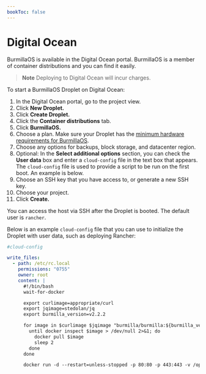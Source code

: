 ```yaml
---
bookToc: false
---
```

# Digital Ocean

BurmillaOS is available in the Digital Ocean portal. BurmillaOS is a member of container distributions and you can find it easily.

>**Note**
>Deploying to Digital Ocean will incur charges.

To start a BurmillaOS Droplet on Digital Ocean:

1. In the Digital Ocean portal, go to the project view.
1. Click **New Droplet.**
1. Click **Create Droplet.**
1. Click the **Container distributions** tab.
1. Click **BurmillaOS.**
1. Choose a plan. Make sure your Droplet has the [minimum hardware requirements for BurmillaOS](/#hardware-requirements).
1. Choose any options for backups, block storage, and datacenter region.
1. Optional: In the **Select additional options** section, you can check the **User data** box and enter a `cloud-config` file in the text box that appears. The `cloud-config` file is used to provide a script to be run on the first boot. An example is below.
1. Choose an SSH key that you have access to, or generate a new SSH key.
1. Choose your project.
1. Click **Create.**


You can access the host via SSH after the Droplet is booted. The default user is `rancher`.

Below is an example `cloud-config` file that you can use to initialize the Droplet with user data, such as deploying Rancher:

```yaml
#cloud-config

write_files:
  - path: /etc/rc.local
    permissions: "0755"
    owner: root
    content: |
      #!/bin/bash
      wait-for-docker

      export curlimage=appropriate/curl
      export jqimage=stedolan/jq
      export burmilla_version=v2.2.2

      for image in $curlimage $jqimage "burmilla/burmilla:${burmilla_version}"; do
        until docker inspect $image > /dev/null 2>&1; do
          docker pull $image
          sleep 2
        done
      done

      docker run -d --restart=unless-stopped -p 80:80 -p 443:443 -v /opt/burmilla:/var/lib/burmilla burmilla/burmilla:${burmilla_version}
```
